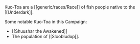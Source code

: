 Kuo-Toa are a [[generic/races/Race]] of fish people native to the [[Underdark]].

Some notable Kuo-Toa in this Campaign:
* [[Shuushar the Awakened]]
* The population of [[Sloobludop]].